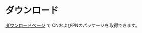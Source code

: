 # ダウンロード <a id="download"></a>

[ダウンロードページ](../references/download/README.md) で CNおよびPNのパッケージを取得できます。
